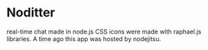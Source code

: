 Noditter
========

real-time chat made in node.js
CSS icons were made with raphael.js libraries.
A time ago this app was hosted by nodejitsu.

